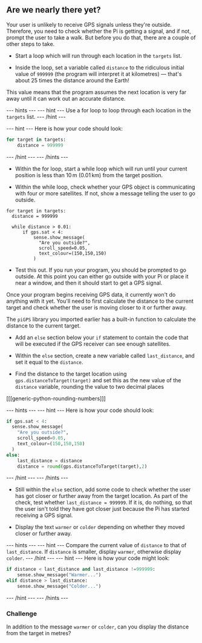 ## Are we nearly there yet?

Your user is unlikely to receive GPS signals unless they're outside. Therefore, you need to check whether the Pi is getting a signal, and if not, prompt the user to take a walk. But before you do that, there are a couple of other steps to take.

+ Start a loop which will run through each location in the `targets` list.

+ Inside the loop, set a variable called `distance` to the ridiculous initial value of `999999` (the program will interpret it at kilometres) — that's about 25 times the distance around the Earth!

This value means that the program assumes the next location is very far away until it can work out an accurate distance.

--- hints ---
--- hint ---
Use a for loop to loop through each location in the `targets` list.
--- /hint ---

--- hint ---
Here is how your code should look:

```python
for target in targets:
    distance = 999999
```
--- /hint ---
--- /hints ---

+ Within the for loop, start a while loop which will run until your current position is less than 10 m (0.01 km) from the target position.


+ Within the while loop, check whether your GPS object is communicating with four or more satellites. If not, show a message telling the user to go outside.

```python3
for target in targets:
  distance = 999999

  while distance > 0.01:
      if gps.sat < 4:
          sense.show_message(
            "Are you outside?",
            scroll_speed=0.05,
            text_colour=(150,150,150)
          )

```

+ Test this out. If you run your program, you should be prompted to go outside. At this point you can either go outside with your Pi or place it near a window, and then it should start to get a GPS signal.

Once your program begins receiving GPS data, it currently won't do anything with it yet. You'll need to first calculate the distance to the current target and check whether the user is moving closer to it or further away.

The `piGPS` library you imported earlier has a built-in function to calculate the distance to the current target.

+ Add an `else` section below your `if` statement to contain the code that will be executed if the GPS receiver can see enough satellites.

+ Within the `else` section, create a new variable called `last_distance`, and set it equal to the `distance`.

+ Find the distance to the target location using `gps.distanceToTarget(target)` and set this as the new value of the `distance` variable, rounding the value to two decimal places

[[[generic-python-rounding-numbers]]]

--- hints ---
--- hint ---
Here is how your code should look:
```python
if gps.sat < 4:
  sense.show_message(
    "Are you outside?",
    scroll_speed=0.05,
    text_colour=(150,150,150)
  )
else:
    last_distance = distance
    distance = round(gps.distanceToTarget(target),2)
```
--- /hint ---
--- /hints ---

+ Still within the `else` section, add some code to check whether the user has got closer or further away from the target location. As part of the check, test whether `last_distance = 999999`. If it is, do nothing, so that the user isn't told they have got closer just because the Pi has started receiving a GPS signal.

+ Display the text `warmer` or `colder` depending on whether they moved closer or further away.

--- hints ---
--- hint ---
Compare the current value of `distance` to that of `last_distance`. If `distance` is smaller, display `warmer`, otherwise display `colder`.
--- /hint ---
--- hint ---
Here is how your code might look:

```python
if distance < last_distance and last_distance !=999999:
    sense.show_message("Warmer...")
elif distance > last_distance:
    sense.show_message("Colder...")
```
--- /hint ---
--- /hints ---

### Challenge
In addition to the message `warmer` or `colder`, can you display the distance from the target in metres?
